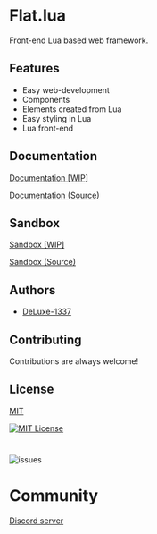 
# Flat.lua

Front-end Lua based web framework.

## Features
- Easy web-development
- Components
- Elements created from Lua
- Easy styling in Lua
- Lua front-end


## Documentation

[Documentation [WIP]](https://deluxe-1337.github.io/FlatLuaDocumentationWebsite/)

[Documentation (Source)](https://github.com/DeLuxe-1337/FlatLuaDocumentationWebsite/)

## Sandbox

[Sandbox [WIP]](https://deluxe-1337.github.io/flat-web-sandbox/)

[Sandbox (Source)](https://github.com/DeLuxe-1337/flat-web-sandbox/)

## Authors

- [DeLuxe-1337](https://github.com/DeLuxe-1337)


## Contributing

Contributions are always welcome!


## License

[MIT](https://choosealicense.com/licenses/mit/)

[![MIT License](https://img.shields.io/badge/License-MIT-green.svg)](https://choosealicense.com/licenses/mit/)

#

![issues](https://img.shields.io/github/issues/DeLuxe-1337/flat.lua)

# Community
[Discord server](https://discord.gg/hUkfRWcdgc)
